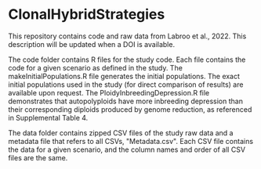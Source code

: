 # ClonalHybridStrategies
This repository contains code and raw data from Labroo et al., 2022. This description will be updated when a DOI is available.

The code folder contains R files for the study code. Each file contains the code for a given scenario as defined in the study. The makeInitialPopulations.R file
generates the initial populations. The exact initial populations used in the study (for direct comparison of results) are available upon request. The PloidyInbreedingDepression.R file demonstrates that autopolyploids have more inbreeding depression than their corresponding diploids produced by genome reduction, as referenced in Supplemental Table 4.

The data folder contains zipped CSV files of the study raw data and a metadata file that refers to all CSVs, "Metadata.csv". Each CSV file contains the data for a given scenario, and the column names and order of all CSV files are the same.


